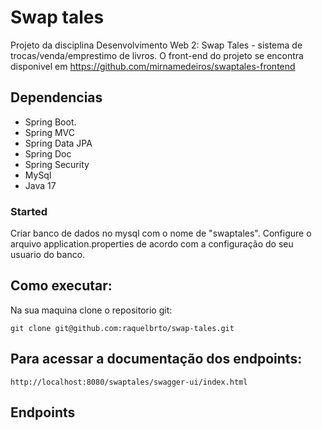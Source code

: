 # Swap tales
Projeto da disciplina Desenvolvimento Web 2: Swap Tales - sistema de trocas/venda/emprestimo de livros. O front-end do projeto se encontra disponivel em https://github.com/mirnamedeiros/swaptales-frontend 




## Dependencias

- Spring Boot.
- Spring MVC
- Spring Data JPA
- Spring Doc
- Spring Security
- MySql
- Java 17

### Started

Criar banco de dados no mysql com o nome de "swaptales".  Configure o arquivo application.properties de acordo com a configuração do seu usuario do banco.

## Como executar:

Na sua maquina clone o repositorio git:

    git clone git@github.com:raquelbrto/swap-tales.git

## Para acessar a documentação dos endpoints:

    http://localhost:8080/swaptales/swagger-ui/index.html


## Endpoints



